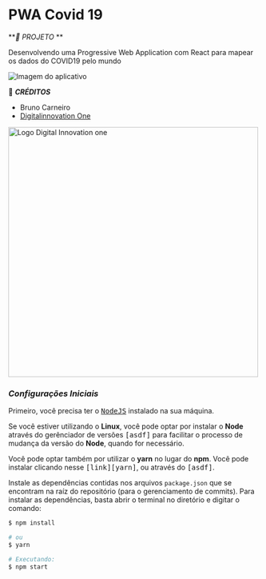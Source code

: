# PWA Covid 19 

**​*:rocket: PROJETO* **

Desenvolvendo uma Progressive Web Application com React para mapear os dados do COVID19 pelo mundo



![Imagem do aplicativo](./src/assets/images/covidscreen.png)



:arrow_up_small: ***CRÉDITOS***



- Bruno Carneiro
- [Digitalinnovation One](https://web.digitalinnovation.one/)



<img src="https://hermes.digitalinnovation.one/site/images/cover_dio.jpg" width="500" alt="Logo Digital Innovation one"/>

### ***Configurações Iniciais***

Primeiro, você precisa ter o <kbd>[NodeJS](https://nodejs.org/en/download/)</kbd> instalado na sua máquina. 

Se você estiver utilizando o **Linux**, você pode optar por instalar o **Node** através do gerênciador de versões <kbd>[asdf]</kbd> para facilitar o processo de mudança da versão do **Node**, quando for necessário.

Você pode optar também por utilizar o **yarn** no lugar do **npm**. Você pode instalar clicando nesse <kbd>[link][yarn]</kbd>, ou através do <kbd>[asdf]</kbd>.



Instale as dependências contidas nos arquivos `package.json` que se encontram na raíz do repositório (para o gerenciamento de commits). Para instalar as dependências, basta abrir o terminal no diretório e digitar o comando:

```sh
$ npm install

# ou
$ yarn
```

```sh
# Executando:
$ npm start
```
